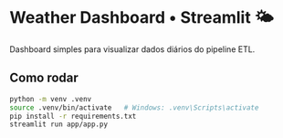 # Weather Dashboard • Streamlit 🌤️

Dashboard simples para visualizar dados diários do pipeline ETL.

## Como rodar
```bash
python -m venv .venv
source .venv/bin/activate   # Windows: .venv\Scripts\activate
pip install -r requirements.txt
streamlit run app/app.py
```
